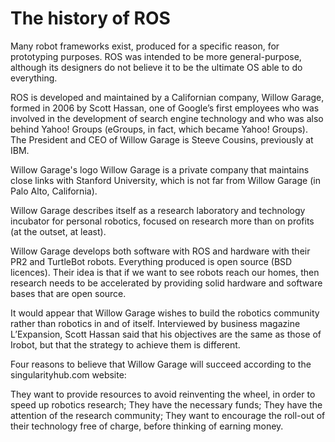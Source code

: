 # The history of ROS
Many robot frameworks exist, produced for a specific reason, for prototyping purposes. ROS was intended to be more general-purpose, although its designers do not believe it to be the ultimate OS able to do everything.

ROS is developed and maintained by a Californian company, Willow Garage, formed in 2006 by Scott Hassan, one of Google’s first employees who was involved in the development of search engine technology and who was also behind Yahoo! Groups (eGroups, in fact, which became Yahoo! Groups). The President and CEO of Willow Garage is Steeve Cousins, previously at IBM.

Willow Garage's logo
Willow Garage is a private company that maintains close links with Stanford University, which is not far from Willow Garage (in Palo Alto, California).

Willow Garage describes itself as a research laboratory and technology incubator for personal robotics, focused on research more than on profits (at the outset, at least).

Willow Garage develops both software with ROS and hardware with their PR2 and TurtleBot robots. Everything produced is open source (BSD licences). Their idea is that if we want to see robots reach our homes, then research needs to be accelerated by providing solid hardware and software bases that are open source.

It would appear that Willow Garage wishes to build the robotics community rather than robotics in and of itself. Interviewed by business magazine L’Expansion, Scott Hassan said that his objectives are the same as those of Irobot, but that the strategy to achieve them is different.

Four reasons to believe that Willow Garage will succeed according to the singularityhub.com website:

They want to provide resources to avoid reinventing the wheel, in order to speed up robotics research;
They have the necessary funds;
They have the attention of the research community;
They want to encourage the roll-out of their technology free of charge, before thinking of earning money.

